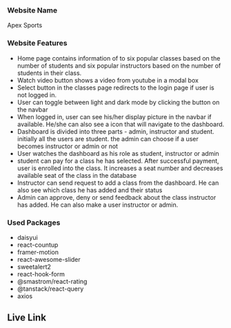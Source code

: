 ### Website Name

Apex Sports

### Website Features

- Home page contains information of to six popular classes based on the number of students and six popular instructors based on the number of students in their class.
- Watch video button shows a video from youtube in a modal box
- Select button in the classes page redirects to the login page if user is not logged in.
- User can toggle between light and dark mode by clicking the button on the navbar
- When logged in, user can see his/her display picture in the navbar if available. He/she can also see a icon that will navigate to the dashboard. 
- Dashboard is divided into three parts - admin, instructor and student. initially all the users are student. the admin can choose if a user becomes instructor or admin or not
- User watches the dashboard as his role as student, instructor or admin
- student can pay for a class he has selected. After successful payment, user is enrolled into the class. It increases a seat number and decreases available seat of the class in the database
- Instructor can send request to add a class from the dashboard. He can also see which class he has added and their status
- Admin can approve, deny or send feedback about the class instructor has added. He can also make a user instructor or admin.


### Used Packages

- daisyui
- react-countup
- framer-motion
- react-awesome-slider
- sweetalert2
- react-hook-form
- @smastrom/react-rating
- @tanstack/react-query
- axios

## Live Link

<!-- TODO -->